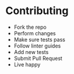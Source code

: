 # Contributing

* Fork the repo
* Perform changes
* Make sure tests pass
* Follow linter guides
* Add new tests
* Submit Pull Request
* Live happy